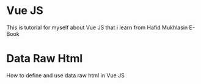 # Vue JS

This is tutorial for myself about Vue JS that i learn from Hafid Mukhlasin E-Book

# Data Raw Html

How to define and use data raw html in Vue JS